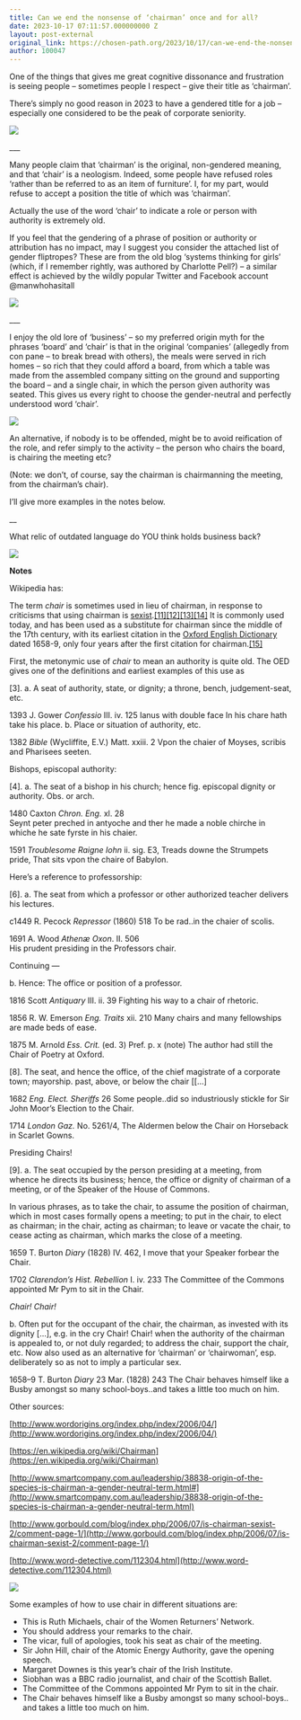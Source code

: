 ```yaml
---
title: Can we end the nonsense of ‘chairman’ once and for all?
date: 2023-10-17 07:11:57.000000000 Z
layout: post-external
original_link: https://chosen-path.org/2023/10/17/can-we-end-the-nonsense-of-chairman-once-and-for-all/
author: 100047
---
```


One of the things that gives me great cognitive dissonance and frustration is seeing people – sometimes people I respect – give their title as ‘chairman’.

There’s simply no good reason in 2023 to have a gendered title for a job – especially one considered to be the peak of corporate seniority.

![](https://chosenpath.files.wordpress.com/2023/10/image-15.png?w=1920)

\_\_\_

Many people claim that ‘chairman’ is the original, non-gendered meaning, and that ‘chair’ is a neologism. Indeed, some people have refused roles ‘rather than be referred to as an item of furniture’. I, for my part, would refuse to accept a position the title of which was ‘chairman’. 

Actually the use of the word ‘chair’ to indicate a role or person with authority is extremely old.

If you feel that the gendering of a phrase of position or authority or attribution has no impact, may I suggest you consider the attached list of gender fliptropes? These are from the old blog ‘systems thinking for girls’ (which, if I remember rightly, was authored by Charlotte Pell?) – a similar effect is achieved by the wildly popular Twitter and Facebook account @manwhohasitall

![](https://chosenpath.files.wordpress.com/2023/10/image-16.png?w=1920)

\_\_\_ 

I enjoy the old lore of ‘business’ – so my preferred origin myth for the phrases ‘board’ and ‘chair’ is that in the original ‘companies’ (allegedly from con pane – to break bread with others), the meals were served in rich homes – so rich that they could afford a board, from which a table was made from the assembled company sitting on the ground and supporting the board – and a single chair, in which the person given authority was seated. This gives us every right to choose the gender-neutral and perfectly understood word ‘chair’.

![](https://chosenpath.files.wordpress.com/2023/10/image-17.png?w=1791)

An alternative, if nobody is to be offended, might be to avoid reification of the role, and refer simply to the activity – the person who chairs the board, is chairing the meeting etc? 

(Note: we don’t, of course, say the chairman is chairmanning the meeting, from the chairman’s chair).

I’ll give more examples in the notes below.

\_\_

What relic of outdated language do YOU think holds business back?

![](https://chosenpath.files.wordpress.com/2023/10/image-18.png?w=1920)

**Notes**

Wikipedia has:                                                                                                      

The term _chair_ is sometimes used in lieu of chairman, in response to criticisms that using chairman is [sexist](https://api.thetopinbox.com/track/v2/link?id=899b418e-389e-4ccb-81e9-de5f0decdbd1&url=https%3A%2F%2Fen.wikipedia.org%2Fwiki%2FSexist).[[11]](https://api.thetopinbox.com/track/v2/link?id=899b418e-389e-4ccb-81e9-de5f0decdbd1&url=https%3A%2F%2Fen.wikipedia.org%2Fwiki%2FChairman%23cite_note-11)[[12]](https://api.thetopinbox.com/track/v2/link?id=899b418e-389e-4ccb-81e9-de5f0decdbd1&url=https%3A%2F%2Fen.wikipedia.org%2Fwiki%2FChairman%23cite_note-dicrefman-12)[[13]](https://api.thetopinbox.com/track/v2/link?id=899b418e-389e-4ccb-81e9-de5f0decdbd1&url=https%3A%2F%2Fen.wikipedia.org%2Fwiki%2FChairman%23cite_note-Zinsser_2007_81-13)[[14]](https://api.thetopinbox.com/track/v2/link?id=899b418e-389e-4ccb-81e9-de5f0decdbd1&url=https%3A%2F%2Fen.wikipedia.org%2Fwiki%2FChairman%23cite_note-14) It is commonly used today, and has been used as a substitute for chairman since the middle of the 17th century, with its earliest citation in the [Oxford English Dictionary](https://api.thetopinbox.com/track/v2/link?id=899b418e-389e-4ccb-81e9-de5f0decdbd1&url=https%3A%2F%2Fen.wikipedia.org%2Fwiki%2FOxford_English_Dictionary) dated 1658-9, only four years after the first citation for chairman.[[15]](https://api.thetopinbox.com/track/v2/link?id=899b418e-389e-4ccb-81e9-de5f0decdbd1&url=https%3A%2F%2Fen.wikipedia.org%2Fwiki%2FChairman%23cite_note-15)

First, the metonymic use of _chair_ to mean an authority is quite old. The OED gives one of the definitions and earliest examples of this use as

[3]. a. A seat of authority, state, or dignity; a throne, bench, judgement-seat, etc.

1393 J. Gower _Confessio_ III. iv. 125 Ianus with double face In his chare hath take his place. b. Place or situation of authority, etc.

1382 _Bible_ (Wycliffite, E.V.) Matt. xxiii. 2 Vpon the chaier of Moyses, scribis and Pharisees seeten.

Bishops, episcopal authority:

[4]. a. The seat of a bishop in his church; hence fig. episcopal dignity or authority. Obs. or arch.

1480 Caxton _Chron. Eng._ xl. 28  
Seynt peter preched in antyoche and ther he made a noble chirche in whiche he sate fyrste in his chaier.

1591 _Troublesome Raigne Iohn_ ii. sig. E3, Treads downe the Strumpets pride, That sits vpon the chaire of Babylon.

Here’s a reference to professorship:

[6]. a. The seat from which a professor or other authorized teacher delivers his lectures.

c1449 R. Pecock _Repressor_ (1860) 518 To be rad‥in the chaier of scolis.

1691 A. Wood _Athenæ Oxon_. II. 506  
His prudent presiding in the Professors chair.

Continuing —

b. Hence: The office or position of a professor.

1816 Scott _Antiquary_ III. ii. 39 Fighting his way to a chair of rhetoric.

1856 R. W. Emerson _Eng. Traits_ xii. 210 Many chairs and many fellowships are made beds of ease.

1875 M. Arnold _Ess. Crit._ (ed. 3) Pref. p. x (note) The author had still the Chair of Poetry at Oxford.

[8]. The seat, and hence the office, of the chief magistrate of a corporate town; mayorship. past, above, or below the chair [[…]

1682 _Eng. Elect. Sheriffs_ 26 Some people‥did so industriously stickle for Sir John Moor’s Election to the Chair.

1714 _London Gaz._ No. 5261/4, The Aldermen below the Chair on Horseback in Scarlet Gowns.

Presiding Chairs!

[9]. a. The seat occupied by the person presiding at a meeting, from whence he directs its business; hence, the office or dignity of chairman of a meeting, or of the Speaker of the House of Commons.

In various phrases, as to take the chair, to assume the position of chairman, which in most cases formally opens a meeting; to put in the chair, to elect as chairman; in the chair, acting as chairman; to leave or vacate the chair, to cease acting as chairman, which marks the close of a meeting.

1659 T. Burton _Diary_ (1828) IV. 462, I move that your Speaker forbear the Chair.

1702 _Clarendon’s Hist. Rebellion_ I. iv. 233 The Committee of the Commons appointed Mr Pym to sit in the Chair.

_Chair! Chair!_

b. Often put for the occupant of the chair, the chairman, as invested with its dignity […], e.g. in the cry Chair! Chair! when the authority of the chairman is appealed to, or not duly regarded; to address the chair, support the chair, etc. Now also used as an alternative for ‘chairman’ or ‘chairwoman’, esp. deliberately so as not to imply a particular sex.

1658–9 T. Burton _Diary_ 23 Mar. (1828) 243 The Chair behaves himself like a Busby amongst so many school-boys‥and takes a little too much on him.

Other sources:

[http://www.wordorigins.org/index.php/index/2006/04/](http://www.wordorigins.org/index.php/index/2006/04/)

[https://en.wikipedia.org/wiki/Chairman](https://en.wikipedia.org/wiki/Chairman)

[http://www.smartcompany.com.au/leadership/38838-origin-of-the-species-is-chairman-a-gender-neutral-term.html#](http://www.smartcompany.com.au/leadership/38838-origin-of-the-species-is-chairman-a-gender-neutral-term.html)

[http://www.gorbould.com/blog/index.php/2006/07/is-chairman-sexist-2/comment-page-1/](http://www.gorbould.com/blog/index.php/2006/07/is-chairman-sexist-2/comment-page-1/)

[http://www.word-detective.com/112304.html](http://www.word-detective.com/112304.html)

![](https://chosenpath.files.wordpress.com/2023/10/image-19.png?w=1920)

Some examples of how to use chair in different situations are:

- This is Ruth Michaels, chair of the Women Returners’ Network.
- You should address your remarks to the chair.
- The vicar, full of apologies, took his seat as chair of the meeting.
- Sir John Hill, chair of the Atomic Energy Authority, gave the opening speech.
- Margaret Downes is this year’s chair of the Irish Institute.
- Siobhan was a BBC radio journalist, and chair of the Scottish Ballet.
- The Committee of the Commons appointed Mr Pym to sit in the chair.
- The Chair behaves himself like a Busby amongst so many school-boys‥and takes a little too much on him.
